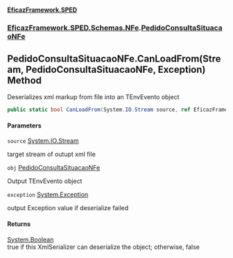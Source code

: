 #### [EficazFramework.SPED](EficazFrameworkSPED.md 'EficazFramework SPED')
### [EficazFramework.SPED.Schemas.NFe](EficazFramework.SPED.Schemas.NFe.md 'EficazFramework.SPED.Schemas.NFe').[PedidoConsultaSituacaoNFe](EficazFramework.SPED.Schemas.NFe/PedidoConsultaSituacaoNFe.md 'EficazFramework.SPED.Schemas.NFe.PedidoConsultaSituacaoNFe')

## PedidoConsultaSituacaoNFe.CanLoadFrom(Stream, PedidoConsultaSituacaoNFe, Exception) Method

Deserializes xml markup from file into an TEnvEvento object

```csharp
public static bool CanLoadFrom(System.IO.Stream source, ref EficazFramework.SPED.Schemas.NFe.PedidoConsultaSituacaoNFe obj, ref System.Exception exception);
```
#### Parameters

<a name='EficazFramework.SPED.Schemas.NFe.PedidoConsultaSituacaoNFe.CanLoadFrom(System.IO.Stream,EficazFramework.SPED.Schemas.NFe.PedidoConsultaSituacaoNFe,System.Exception).source'></a>

`source` [System.IO.Stream](https://docs.microsoft.com/en-us/dotnet/api/System.IO.Stream 'System.IO.Stream')

target stream of outupt xml file

<a name='EficazFramework.SPED.Schemas.NFe.PedidoConsultaSituacaoNFe.CanLoadFrom(System.IO.Stream,EficazFramework.SPED.Schemas.NFe.PedidoConsultaSituacaoNFe,System.Exception).obj'></a>

`obj` [PedidoConsultaSituacaoNFe](EficazFramework.SPED.Schemas.NFe/PedidoConsultaSituacaoNFe.md 'EficazFramework.SPED.Schemas.NFe.PedidoConsultaSituacaoNFe')

Output TEnvEvento object

<a name='EficazFramework.SPED.Schemas.NFe.PedidoConsultaSituacaoNFe.CanLoadFrom(System.IO.Stream,EficazFramework.SPED.Schemas.NFe.PedidoConsultaSituacaoNFe,System.Exception).exception'></a>

`exception` [System.Exception](https://docs.microsoft.com/en-us/dotnet/api/System.Exception 'System.Exception')

output Exception value if deserialize failed

#### Returns
[System.Boolean](https://docs.microsoft.com/en-us/dotnet/api/System.Boolean 'System.Boolean')  
true if this XmlSerializer can deserialize the object; otherwise, false
